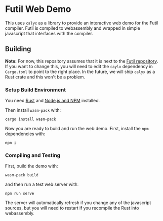 # Futil Web Demo
This uses `calyx` as a library to provide an interactive
web demo for the Futil compiler. Futil is compiled to webassembly
and wrapped in simple javascript that interfaces with the compiler.

## Building
**Note:** For now, this repository assumes that it is next to the [Futil repository](https://github.com/cucapra/futil). If you want to change
this, you will need to edit the `caylx` dependency in `Cargo.toml` to point
to the right place. In the future, we will ship `calyx` as a Rust crate and
this won't be a problem.

### Setup Build Environment
You need [Rust](https://www.rust-lang.org/install.html) and [Node.js and NPM](https://www.npmjs.com/get-npm) installed.

Then install `wasm-pack` with:

``` shell
cargo install wasm-pack
```

Now you are ready to build and run the web demo. First, install the `npm` dependencies with:

``` shell
npm i
```

### Compiling and Testing

First, build the demo with:

``` shell
wasm-pack build
```

and then run a test web server with:

``` shell
npm run serve
```

The server will automatically refresh if you change any of the javascript
sources, but you will need to restart if you recompile the Rust into webassembly.

